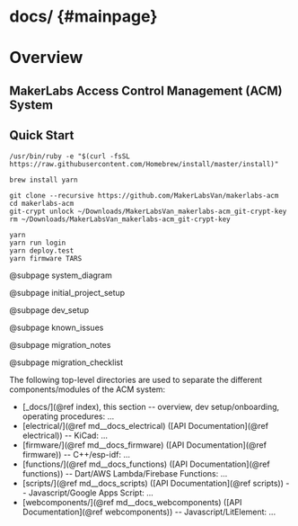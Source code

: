 docs/ {#mainpage}
=========================================

# Overview
## MakerLabs Access Control Management (ACM) System

## Quick Start
```
/usr/bin/ruby -e "$(curl -fsSL https://raw.githubusercontent.com/Homebrew/install/master/install)"

brew install yarn

git clone --recursive https://github.com/MakerLabsVan/makerlabs-acm
cd makerlabs-acm
git-crypt unlock ~/Downloads/MakerLabsVan_makerlabs-acm_git-crypt-key
rm ~/Downloads/MakerLabsVan_makerlabs-acm_git-crypt-key

yarn
yarn run login
yarn deploy.test
yarn firmware TARS
```

@subpage system_diagram

@subpage initial_project_setup

@subpage dev_setup

@subpage known_issues

@subpage migration_notes

@subpage migration_checklist

The following top-level directories are used to separate the different
components/modules of the ACM system:
- [_docs/](@ref index), this section -- overview, dev setup/onboarding, operating procedures: ...
- [electrical/](@ref md__docs_electrical) ([API Documentation](@ref electrical)) -- KiCad: ...
- [firmware/](@ref md__docs_firmware) ([API Documentation](@ref firmware)) -- C++/esp-idf: ...
- [functions/](@ref md__docs_functions) ([API Documentation](@ref functions)) -- Dart/AWS Lambda/Firebase Functions: ...
- [scripts/](@ref md__docs_scripts) ([API Documentation](@ref scripts)) -- Javascript/Google Apps Script: ...
- [webcomponents/](@ref md__docs_webcomponents) ([API Documentation](@ref webcomponents)) -- Javascript/LitElement: ...
